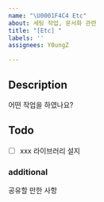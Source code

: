 ```yaml
---
name: "\U0001F4C4 Etc"
about: 세팅 작업, 문서화 관련
title: "[Etc] "
labels: ''
assignees: Y0ungZ

---
```


## Description
어떤 작업을 하였나요?

## Todo
- [ ] xxx 라이브러리 설지

### additional
공유할 만한 사항
